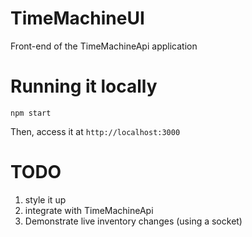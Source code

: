 # TimeMachineUI

Front-end of the TimeMachineApi application

# Running it locally

```
npm start
```

Then, access it at ``http://localhost:3000``

# TODO

1. style it up
2. integrate with TimeMachineApi
3. Demonstrate live inventory changes (using a socket)